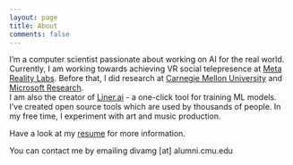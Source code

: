 ```yaml
---
layout: page
title: About
comments: false
---
```


I’m a computer scientist passionate about working on AI for the real world. Currently, I am working towards achieving VR social telepresence at <a href="https://tech.fb.com/ar-vr/" target="_blank">Meta Reality Labs</a>. Before that, I did research at <a href="https://www.ri.cmu.edu/" target="_blank">Carnegie Mellon University</a> and <a href="https://www.microsoft.com/en-us/research/" target="_blank">Microsoft Research</a>. 
<br>
I am also the creator of <a href="https://liner.ai/"  >Liner.ai</a> - a one-click tool for training ML models.  I’ve created open source tools which are used by thousands of people.  In my free time, I experiment with art and music production.

Have a look at my <a href="https://bit.ly/divamcv">resume</a> for more information.

You can contact me by emailing divamg [at] alumni.cmu.edu
